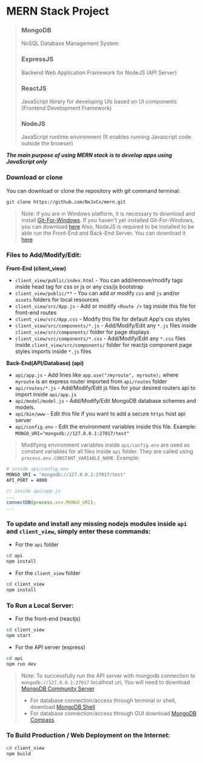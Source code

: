 # MERN Stack Project
> ### MongoDB
> NoSQL Database Management System
> ### ExpressJS
> Backend Web Application Framework for NodeJS (API Server)
> ### ReactJS 
> JavaScript library for developing UIs based on UI components (Frontend Development Framework)
> ### NodeJS
> JavaScript runtime environment (It enables running Javascript code outside the browser)

**_The main purpose of using MERN stack is to develop apps using JavaScript only_** 

### Download or clone
You can download or clone the repository with git command terminal:
```bash
git clone https://github.com/NxJxCx/mern.git
```
> Note: if you are in Windows platform, it is necessary to download and install [Git-For-Windows](https://git-scm.com/download/win).
> If you haven't yet installed Git-For-Windows, you can download [here](https://git-scm.com/download/win)
> Also, NodeJS is required to be installed to be able run the Front-End and Back-End Server. You can download it [here](https://nodejs.org/en/download/)

### Files to Add/Modify/Edit:
**Front-End (client_view)**
- `client_view/public/index.html` - You can add/remove/modify tags inside head tag for css or js or any css/js bootstrap
- `client_view/public/**` - You can add or modify `css` and `js` and/or `assets` folders for local resources
- `client_view/src/App.js` - Add or modify `<Route />` tag inside this file for front-end routes
- `client_view/src/App.css` - Modify this file for default App's css styles
- `client_view/src/components/*.js` - Add/Modify/Edit any `*.js` files inside `client_view/src/components/` folder for page displays
- `client_view/src/components/*.css` - Add/Modify/Edit any `*.css` files inside `client_view/src/components/` folder for reactjs component page styles imports inside `*.js` files

**Back-End(API/Database) (api)**
- `api/app.js` - Add lines like `app.use("/myroute", myroute);` where `myroute` is an express router imported from `api/routes` folder
- `api/routes/*.js` - Add/Modify/Edit js files for your desired routers api to import inside `api/app.js`
- `api/model/model.js` - Add/Modify/Edit MongoDB database schemes and models. 
- `api/bin/www` - Edit this file if you want to add a secure `https` host api server
- `api/config.env` - Edit the environment variables inside this file. Example: `MONGO_URI="mongodb://127.0.0.1:27017/test"`
> Modifying environment variables inside `api/config.env` are used as constant variables for all files inside `api` folder. They are called using `process.env.CONSTANT_VARIABLE_NAME`. Example:
```bash
# inside api/config.env
MONGO_URI = "mongodb://127.0.0.1:27017/test"
API_PORT = 4000
```
```javascript
// inside api/app.js
...
connectDB(process.env.MONGO_URI);
...
```
### To update and install any missing nodejs modules inside `api` and `client_view`, simply enter these commands:
- For the `api` folder
```bash
cd api
npm install
```
- For the `client_view` folder
```bash
cd client_view
npm install
```

### To Run a Local Server:
- For the front-end (reactjs)
```bash
cd client_view
npm start
```
- For the API server (express)
```bash
cd api
npm run dev
```

> Note: To successfully run the API server with mongodb connection to `mongodb://127.0.0.1:27017` localhost uri,
> You will need to download [MongoDB Community Server](https://www.mongodb.com/try/download/community)
> - For database connection/access through terminal or shell, download [MongoDB Shell](https://www.mongodb.com/try/download/shell)
> - For database connection/access through GUI download [MongoDB Compass](https://www.mongodb.com/try/download/compass).


### To Build Production / Web Deployment on the Internet:
```bash
cd client_view
npm build
```
